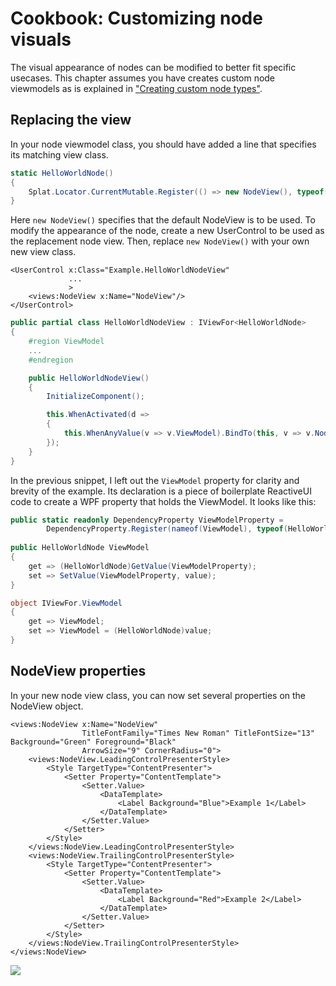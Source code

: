 # Cookbook: Customizing node visuals

The visual appearance of nodes can be modified to better fit specific usecases.
This chapter assumes you have creates custom node viewmodels as is explained in ["Creating custom node types"](custom_nodes).

## Replacing the view

In your node viewmodel class, you should have added a line that specifies its matching view class.

```csharp
static HelloWorldNode()
{
    Splat.Locator.CurrentMutable.Register(() => new NodeView(), typeof(IViewFor<HelloWorldNode>));
}
```

Here `new NodeView()` specifies that the default NodeView is to be used.
To modify the appearance of the node, create a new UserControl to be used as the replacement node view.
Then, replace `new NodeView()` with your own new view class.

```xaml
<UserControl x:Class="Example.HelloWorldNodeView"
             ...
             >
    <views:NodeView x:Name="NodeView"/>
</UserControl>
```

```csharp
public partial class HelloWorldNodeView : IViewFor<HelloWorldNode>
{
    #region ViewModel
    ...
    #endregion

    public HelloWorldNodeView()
    {
        InitializeComponent();

        this.WhenActivated(d =>
        {
            this.WhenAnyValue(v => v.ViewModel).BindTo(this, v => v.NodeView.ViewModel).DisposeWith(d);
        });
    }
}
```

In the previous snippet, I left out the `ViewModel` property for clarity and brevity of the example. Its declaration is a piece of boilerplate ReactiveUI code to create a WPF property that holds the ViewModel. It looks like this:

```csharp
public static readonly DependencyProperty ViewModelProperty = 
        DependencyProperty.Register(nameof(ViewModel), typeof(HelloWorldNode), typeof(HelloWorldNodeView), new PropertyMetadata(null));
        
public HelloWorldNode ViewModel
{
    get => (HelloWorldNode)GetValue(ViewModelProperty);
    set => SetValue(ViewModelProperty, value);
}

object IViewFor.ViewModel
{
    get => ViewModel;
    set => ViewModel = (HelloWorldNode)value;
}
```

## NodeView properties

In your new node view class, you can now set several properties on the NodeView object.

```xaml
<views:NodeView x:Name="NodeView"
                TitleFontFamily="Times New Roman" TitleFontSize="13" Background="Green" Foreground="Black"
                ArrowSize="9" CornerRadius="0">
    <views:NodeView.LeadingControlPresenterStyle>
        <Style TargetType="ContentPresenter">
            <Setter Property="ContentTemplate">
                <Setter.Value>
                    <DataTemplate>
                        <Label Background="Blue">Example 1</Label>
                    </DataTemplate>
                </Setter.Value>
            </Setter>
        </Style>
    </views:NodeView.LeadingControlPresenterStyle>
    <views:NodeView.TrailingControlPresenterStyle>
        <Style TargetType="ContentPresenter">
            <Setter Property="ContentTemplate">
                <Setter.Value>
                    <DataTemplate>
                        <Label Background="Red">Example 2</Label>
                    </DataTemplate>
                </Setter.Value>
            </Setter>
        </Style>
    </views:NodeView.TrailingControlPresenterStyle>
</views:NodeView>
```

![](img/node_visuals/node_visuals.png)
